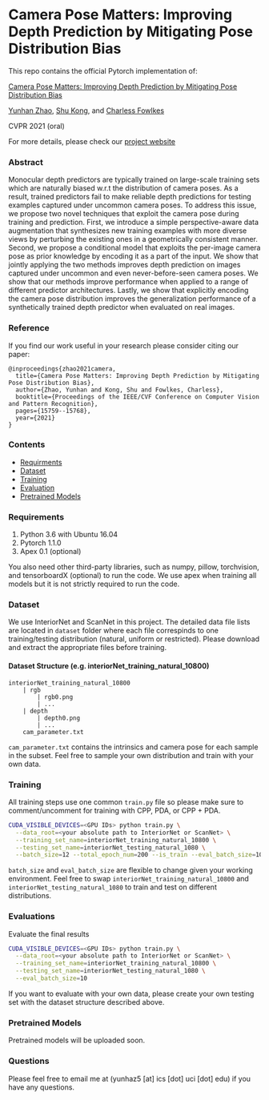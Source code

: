 # Camera Pose Matters: Improving Depth Prediction by Mitigating Pose Distribution Bias

This repo contains the official Pytorch implementation of:

[Camera Pose Matters: Improving Depth Prediction by Mitigating Pose Distribution Bias](https://openaccess.thecvf.com/content/CVPR2021/html/Zhao_Camera_Pose_Matters_Improving_Depth_Prediction_by_Mitigating_Pose_Distribution_CVPR_2021_paper.html)

[Yunhan Zhao](https://www.ics.uci.edu/~yunhaz5/), [Shu Kong](http://www.cs.cmu.edu/~shuk/), and [Charless Fowlkes](https://www.ics.uci.edu/~fowlkes/)

CVPR 2021 (oral)

For more details, please check our [project website](https://www.ics.uci.edu/~yunhaz5/cvpr2021/cpp.html)

### Abstract
Monocular depth predictors are typically trained on large-scale training sets which are naturally biased w.r.t the distribution of camera poses. As a result, trained predictors fail to make reliable depth predictions for testing examples captured under uncommon camera poses. To address this issue, we propose two novel techniques that exploit the camera pose during training and prediction. First, we introduce a simple perspective-aware data augmentation that synthesizes new training examples with more diverse views by perturbing the existing ones in a geometrically consistent manner. Second, we propose a conditional model that exploits the per-image camera pose as prior knowledge by encoding it as a part of the input. We show that jointly applying the two methods improves depth prediction on images captured under uncommon and even never-before-seen camera poses. We show that our methods improve performance when applied to a range of different predictor architectures. Lastly, we show that explicitly encoding the camera pose distribution improves the generalization performance of a synthetically trained depth predictor when evaluated on real images.

### Reference
If you find our work useful in your research please consider citing our paper:
```
@inproceedings{zhao2021camera,
  title={Camera Pose Matters: Improving Depth Prediction by Mitigating Pose Distribution Bias},
  author={Zhao, Yunhan and Kong, Shu and Fowlkes, Charless},
  booktitle={Proceedings of the IEEE/CVF Conference on Computer Vision and Pattern Recognition},
  pages={15759--15768},
  year={2021}
}
```

### Contents
- [Requirments](#requirements)
- [Dataset](#dataset)
- [Training](#training)
- [Evaluation](#evaluation)
- [Pretrained Models](#pretrained-models)


### Requirements
1. Python 3.6 with Ubuntu 16.04
2. Pytorch 1.1.0
3. Apex 0.1 (optional)

You also need other third-party libraries, such as numpy, pillow, torchvision, and tensorboardX (optional) to run the code. We use apex when training all models but it is not strictly required to run the code. 

### Dataset
We use InteriorNet and ScanNet in this project. The detailed data file lists are located in `dataset` folder where each file correspinds to one training/testing distribution (natural, uniform or restricted). Please download and extract the appropriate files before training.
####  Dataset Structure (e.g. interiorNet_training_natural_10800)
```
interiorNet_training_natural_10800
    | rgb
        | rgb0.png
        | ...
    | depth
        | depth0.png
        | ...
    cam_parameter.txt
```
`cam_parameter.txt` contains the intrinsics and camera pose for each sample in the subset. Feel free to sample your own distribution and train with your own data. 

### Training
All training steps use one common `train.py` file so please make sure to comment/uncomment for training with CPP, PDA, or CPP + PDA.
```bash
CUDA_VISIBLE_DEVICES=<GPU IDs> python train.py \
  --data_root=<your absolute path to InteriorNet or ScanNet> \
  --training_set_name=interiorNet_training_natural_10800 \
  --testing_set_name=interiorNet_testing_natural_1080 \
  --batch_size=12 --total_epoch_num=200 --is_train --eval_batch_size=10
```
`batch_size` and `eval_batch_size` are flexible to change given your working environment. Feel free to swap `interiorNet_training_natural_10800` and `interiorNet_testing_natural_1080` to train and test on different distributions.

### Evaluations
Evaluate the final results
```bash
CUDA_VISIBLE_DEVICES=<GPU IDs> python train.py \
  --data_root=<your absolute path to InteriorNet or ScanNet> \
  --training_set_name=interiorNet_training_natural_10800 \
  --testing_set_name=interiorNet_testing_natural_1080 \
  --eval_batch_size=10
``` 
If you want to evaluate with your own data, please create your own testing set with the dataset structure described above.

### Pretrained Models
Pretrained models will be uploaded soon.

### Questions
Please feel free to email me at (yunhaz5 [at] ics [dot] uci [dot] edu) if you have any questions.